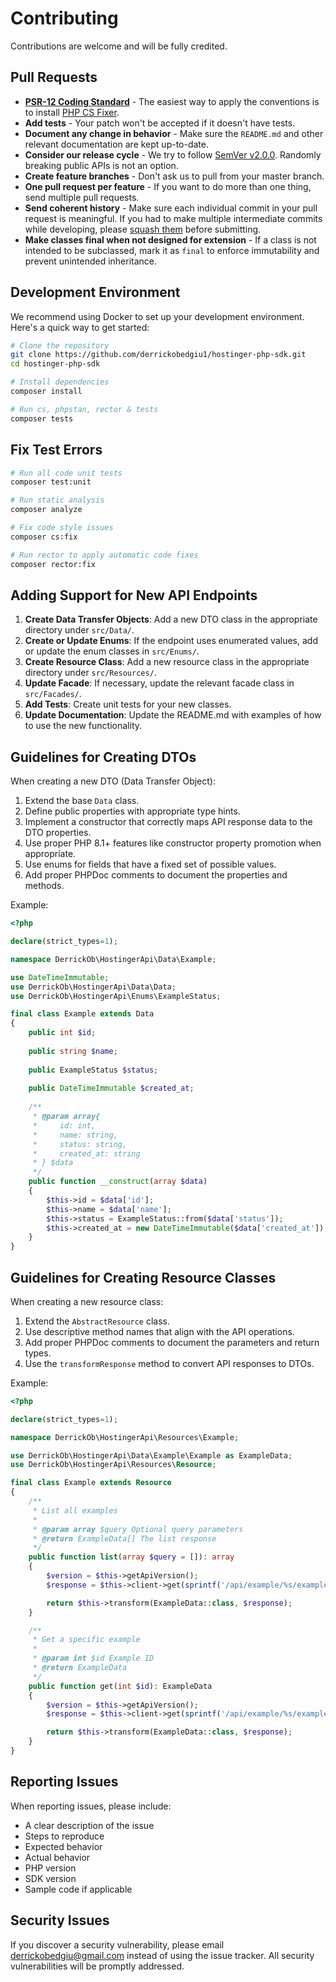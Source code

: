 # Contributing

Contributions are welcome and will be fully credited.

## Pull Requests

- **[PSR-12 Coding Standard](https://www.php-fig.org/psr/psr-12/)** - The easiest way to apply the conventions is to install [PHP CS Fixer](https://github.com/FriendsOfPHP/PHP-CS-Fixer).
- **Add tests** - Your patch won't be accepted if it doesn't have tests.
- **Document any change in behavior** - Make sure the `README.md` and other relevant documentation are kept up-to-date.
- **Consider our release cycle** - We try to follow [SemVer v2.0.0](https://semver.org/). Randomly breaking public APIs is not an option.
- **Create feature branches** - Don't ask us to pull from your master branch.
- **One pull request per feature** - If you want to do more than one thing, send multiple pull requests.
- **Send coherent history** - Make sure each individual commit in your pull request is meaningful. If you had to make multiple intermediate commits while developing, please [squash them](https://www.git-scm.com/book/en/v2/Git-Tools-Rewriting-History#Changing-Multiple-Commit-Messages) before submitting.
- **Make classes final when not designed for extension** - If a class is not intended to be subclassed, mark it as `final` to enforce immutability and prevent unintended inheritance.

## Development Environment

We recommend using Docker to set up your development environment. Here's a quick way to get started:

```bash
# Clone the repository
git clone https://github.com/derrickobedgiu1/hostinger-php-sdk.git
cd hostinger-php-sdk

# Install dependencies
composer install

# Run cs, phpstan, rector & tests
composer tests
```

## Fix Test Errors

```bash
# Run all code unit tests
composer test:unit

# Run static analysis
composer analyze

# Fix code style issues
composer cs:fix

# Run rector to apply automatic code fixes
composer rector:fix
```

## Adding Support for New API Endpoints

1. **Create Data Transfer Objects**: Add a new DTO class in the appropriate directory under `src/Data/`.
2. **Create or Update Enums**: If the endpoint uses enumerated values, add or update the enum classes in `src/Enums/`.
3. **Create Resource Class**: Add a new resource class in the appropriate directory under `src/Resources/`.
4. **Update Facade**: If necessary, update the relevant facade class in `src/Facades/`.
5. **Add Tests**: Create unit tests for your new classes.
6. **Update Documentation**: Update the README.md with examples of how to use the new functionality.

## Guidelines for Creating DTOs

When creating a new DTO (Data Transfer Object):

1. Extend the base `Data` class.
2. Define public properties with appropriate type hints.
3. Implement a constructor that correctly maps API response data to the DTO properties.
4. Use proper PHP 8.1+ features like constructor property promotion when appropriate.
5. Use enums for fields that have a fixed set of possible values.
6. Add proper PHPDoc comments to document the properties and methods.

Example:

```php
<?php

declare(strict_types=1);

namespace DerrickOb\HostingerApi\Data\Example;

use DateTimeImmutable;
use DerrickOb\HostingerApi\Data\Data;
use DerrickOb\HostingerApi\Enums\ExampleStatus;

final class Example extends Data
{
    public int $id;
    
    public string $name;
    
    public ExampleStatus $status;
    
    public DateTimeImmutable $created_at;
    
    /**
     * @param array{
     *     id: int,
     *     name: string,
     *     status: string,
     *     created_at: string
     * } $data
     */
    public function __construct(array $data)
    {
        $this->id = $data['id'];
        $this->name = $data['name'];
        $this->status = ExampleStatus::from($data['status']);
        $this->created_at = new DateTimeImmutable($data['created_at']);
    }
}
```

## Guidelines for Creating Resource Classes

When creating a new resource class:

1. Extend the `AbstractResource` class.
2. Use descriptive method names that align with the API operations.
3. Add proper PHPDoc comments to document the parameters and return types.
4. Use the `transformResponse` method to convert API responses to DTOs.

Example:

```php
<?php

declare(strict_types=1);

namespace DerrickOb\HostingerApi\Resources\Example;

use DerrickOb\HostingerApi\Data\Example\Example as ExampleData;
use DerrickOb\HostingerApi\Resources\Resource;

final class Example extends Resource
{
    /**
     * List all examples
     *
     * @param array $query Optional query parameters
     * @return ExampleData[] The list response
     */
    public function list(array $query = []): array
    {
        $version = $this->getApiVersion();
        $response = $this->client->get(sprintf('/api/example/%s/examples', $version), $query);

        return $this->transform(ExampleData::class, $response);
    }

    /**
     * Get a specific example
     *
     * @param int $id Example ID
     * @return ExampleData
     */
    public function get(int $id): ExampleData
    {
        $version = $this->getApiVersion();
        $response = $this->client->get(sprintf('/api/example/%s/examples/%d', $version, $id));

        return $this->transform(ExampleData::class, $response);
    }
}
```

## Reporting Issues

When reporting issues, please include:
- A clear description of the issue
- Steps to reproduce
- Expected behavior
- Actual behavior
- PHP version
- SDK version
- Sample code if applicable

## Security Issues

If you discover a security vulnerability, please email [derrickobedgiu@gmail.com](mailto:derrickobedgiu@gmail.com) instead of using the issue tracker. All security vulnerabilities will be promptly addressed.